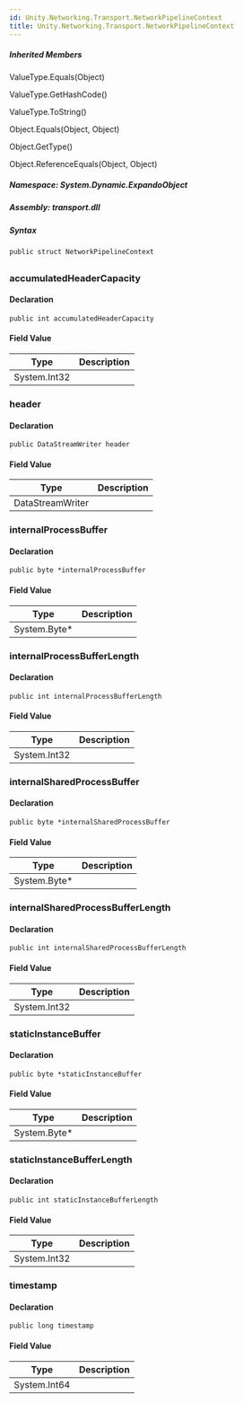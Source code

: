 ```yaml
---  
id: Unity.Networking.Transport.NetworkPipelineContext  
title: Unity.Networking.Transport.NetworkPipelineContext  
---
```


<div class="markdown level0 summary">

</div>

<div class="markdown level0 conceptual">

</div>

<div class="inheritedMembers">

##### Inherited Members

<div>

ValueType.Equals(Object)

</div>

<div>

ValueType.GetHashCode()

</div>

<div>

ValueType.ToString()

</div>

<div>

Object.Equals(Object, Object)

</div>

<div>

Object.GetType()

</div>

<div>

Object.ReferenceEquals(Object, Object)

</div>

</div>

##### **Namespace**: System.Dynamic.ExpandoObject

##### **Assembly**: transport.dll

##### Syntax

``` lang-csharp
public struct NetworkPipelineContext
```

## 

### accumulatedHeaderCapacity

<div class="markdown level1 summary">

</div>

<div class="markdown level1 conceptual">

</div>

#### Declaration

``` lang-csharp
public int accumulatedHeaderCapacity
```

#### Field Value

| Type         | Description |
|--------------|-------------|
| System.Int32 |             |

### header

<div class="markdown level1 summary">

</div>

<div class="markdown level1 conceptual">

</div>

#### Declaration

``` lang-csharp
public DataStreamWriter header
```

#### Field Value

| Type             | Description |
|------------------|-------------|
| DataStreamWriter |             |

### internalProcessBuffer

<div class="markdown level1 summary">

</div>

<div class="markdown level1 conceptual">

</div>

#### Declaration

``` lang-csharp
public byte *internalProcessBuffer
```

#### Field Value

| Type          | Description |
|---------------|-------------|
| System.Byte\* |             |

### internalProcessBufferLength

<div class="markdown level1 summary">

</div>

<div class="markdown level1 conceptual">

</div>

#### Declaration

``` lang-csharp
public int internalProcessBufferLength
```

#### Field Value

| Type         | Description |
|--------------|-------------|
| System.Int32 |             |

### internalSharedProcessBuffer

<div class="markdown level1 summary">

</div>

<div class="markdown level1 conceptual">

</div>

#### Declaration

``` lang-csharp
public byte *internalSharedProcessBuffer
```

#### Field Value

| Type          | Description |
|---------------|-------------|
| System.Byte\* |             |

### internalSharedProcessBufferLength

<div class="markdown level1 summary">

</div>

<div class="markdown level1 conceptual">

</div>

#### Declaration

``` lang-csharp
public int internalSharedProcessBufferLength
```

#### Field Value

| Type         | Description |
|--------------|-------------|
| System.Int32 |             |

### staticInstanceBuffer

<div class="markdown level1 summary">

</div>

<div class="markdown level1 conceptual">

</div>

#### Declaration

``` lang-csharp
public byte *staticInstanceBuffer
```

#### Field Value

| Type          | Description |
|---------------|-------------|
| System.Byte\* |             |

### staticInstanceBufferLength

<div class="markdown level1 summary">

</div>

<div class="markdown level1 conceptual">

</div>

#### Declaration

``` lang-csharp
public int staticInstanceBufferLength
```

#### Field Value

| Type         | Description |
|--------------|-------------|
| System.Int32 |             |

### timestamp

<div class="markdown level1 summary">

</div>

<div class="markdown level1 conceptual">

</div>

#### Declaration

``` lang-csharp
public long timestamp
```

#### Field Value

| Type         | Description |
|--------------|-------------|
| System.Int64 |             |
